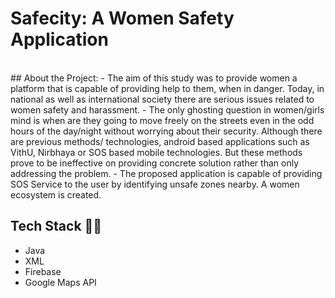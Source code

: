 # Safecity: A Women Safety Application

</br>
## About the Project:
- The aim of this study was to provide women a platform that is capable of providing help to them, when in danger. 
  Today, in national as well as international society there are serious issues related to women safety and harassment. 
- The only ghosting question in women/girls mind is when are they going to move freely on the streets even in the odd hours of the day/night without worrying 
  about their security. Although there are previous methods/ technologies, android based applications such as VithU, Nirbhaya or SOS based mobile technologies. 
  But these methods prove to be ineffective on providing concrete solution rather than only addressing the problem. 
- The proposed application is capable of providing SOS Service to the user by identifying unsafe zones nearby. A women ecosystem is created.

## Tech Stack 👨‍💻
- Java
- XML
- Firebase
- Google Maps API
